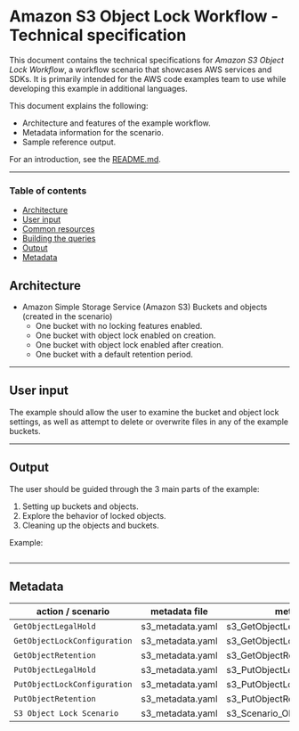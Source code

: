 # Amazon S3 Object Lock Workflow - Technical specification

This document contains the technical specifications for _Amazon S3 Object Lock Workflow_,
a workflow scenario that showcases AWS services and SDKs. It is primarily intended for the AWS code
examples team to use while developing this example in additional languages.

This document explains the following:

- Architecture and features of the example workflow.
- Metadata information for the scenario.
- Sample reference output.

For an introduction, see the [README.md](README.md).

---

### Table of contents

- [Architecture](#architecture)
- [User input](#user-input)
- [Common resources](#common-resources)
- [Building the queries](#building-the-queries)
- [Output](#output)
- [Metadata](#metadata)

## Architecture

- Amazon Simple Storage Service (Amazon S3) Buckets and objects (created in the scenario)
  - One bucket with no locking features enabled.
  - One bucket with object lock enabled on creation.
  - One bucket with object lock enabled after creation.
  - One bucket with a default retention period.

---

## User input

The example should allow the user to examine the bucket and object lock settings, as well as attempt to delete or overwrite files in any of the example buckets.

---

## Output

The user should be guided through the 3 main parts of the example:
1. Setting up buckets and objects.
2. Explore the behavior of locked objects.
3. Cleaning up the objects and buckets.

Example:

```

```

---

## Metadata

| action / scenario            | metadata file    | metadata key                      |
|------------------------------|------------------| --------------------------------- |
| `GetObjectLegalHold`         | s3_metadata.yaml | s3_GetObjectLegalHoldConfiguration   |
| `GetObjectLockConfiguration` | s3_metadata.yaml | s3_GetObjectLockConfiguration   |
| `GetObjectRetention`         | s3_metadata.yaml | s3_GetObjectRetention   |
| `PutObjectLegalHold`         | s3_metadata.yaml | s3_PutObjectLegalHold   |
| `PutObjectLockConfiguration` | s3_metadata.yaml | s3_PutObjectLockConfiguration   |
| `PutObjectRetention`         | s3_metadata.yaml | s3_PutObjectRetention   |
| `S3 Object Lock Scenario`    | s3_metadata.yaml | s3_Scenario_ObjectLock   |
